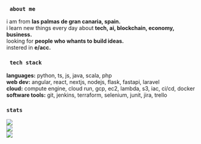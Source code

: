 ### `` about me``
i am from **las palmas de gran canaria, spain.**  
i learn new things every day about **tech, ai, blockchain, economy, business.**  
looking for **people who whants to build ideas.**  
instered in **e/acc.**

### `` tech stack``
**languages:**  python, ts, js, java, scala, php  
**web dev:**  angular, react, nextjs, nodejs, flask, fastapi, laravel  
**cloud:**  compute engine, cloud run, gcp, ec2, lambda, s3, iac, ci/cd, docker  
**software tools:**  git, jenkins, terraform, selenium, junit, jira, trello

### `` stats ``
![](https://github-readme-stats.vercel.app/api?username=fr0ziii&theme=dark&hide_border=true&include_all_commits=false&count_private=true)<br/>
![](https://github-readme-streak-stats.herokuapp.com/?user=fr0ziii&theme=dark&hide_border=true)<br/>
![](https://github-readme-stats.vercel.app/api/top-langs/?username=fr0ziii&theme=dark&hide_border=true&include_all_commits=false&count_private=true&layout=compact)

